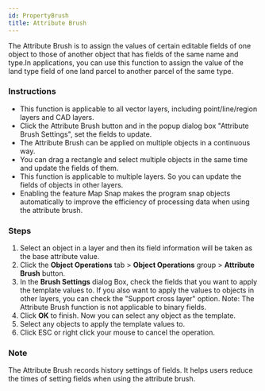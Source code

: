 ```yaml
---
id: PropertyBrush
title: Attribute Brush
---
```

The Attribute Brush is to assign the values of certain editable fields of one
object to those of another object that has fields of the same name and type.In
applications, you can use this function to assign the value of the land type
field of one land parcel to another parcel of the same type.

### Instructions

* This function is applicable to all vector layers, including point/line/region layers and CAD layers. 
* Click the Attribute Brush button and in the popup dialog box "Attribute Brush Settings", set the fields to update. 
* The Attribute Brush can be applied on multiple objects in a continuous way.
* You can drag a rectangle and select multiple objects in the same time and update the fields of them. 
* This function is applicable to multiple layers. So you can update the fields of objects in other layers.
* Enabling the feature Map Snap makes the program snap objects automatically to improve the efficiency of processing data when using the attribute brush. 

### Steps

1. Select an object in a layer and then its field information will be taken as the base attribute value. 
2. Click the **Object Operations** tab > **Object Operations** group > **Attribute Brush** button. 
3. In the **Brush Settings** dialog Box, check the fields that you want to apply the template values to. If you also want to apply the values to objects in other layers, you can check the "Support cross layer" option. Note: The Attribute Brush function is not applicable to binary fields.
4. Click **OK** to finish. Now you can select any object as the template. 
5. Select any objects to apply the template values to. 
6. Click ESC or right click your mouse to cancel the operation.

###  Note

The Attribute Brush records history settings of fields. It helps users reduce the times of setting fields when using the attribute brush.

